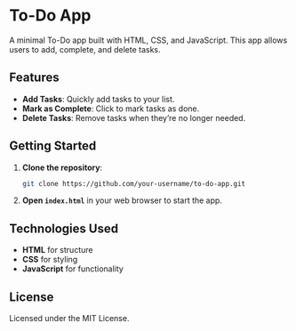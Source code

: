 # To-Do App

A minimal To-Do app built with HTML, CSS, and JavaScript. This app allows users to add, complete, and delete tasks.

## Features
- **Add Tasks**: Quickly add tasks to your list.
- **Mark as Complete**: Click to mark tasks as done.
- **Delete Tasks**: Remove tasks when they’re no longer needed.

## Getting Started
1. **Clone the repository**:
    ```bash
    git clone https://github.com/your-username/to-do-app.git
    ```
2. **Open `index.html`** in your web browser to start the app.

## Technologies Used
- **HTML** for structure
- **CSS** for styling
- **JavaScript** for functionality

## License
Licensed under the MIT License.



